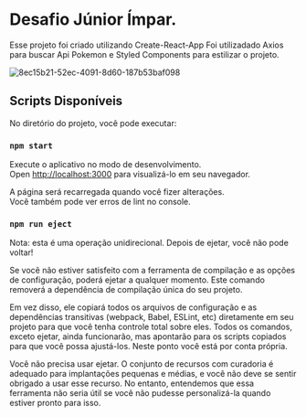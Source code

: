 # Desafio Júnior Ímpar.

Esse projeto foi criado utilizando Create-React-App
Foi utilizadado Axios para buscar Api Pokemon
e Styled Components para estilizar o projeto.


![8ec15b21-52ec-4091-8d60-187b53baf098](https://user-images.githubusercontent.com/95886754/180081194-3201d391-c0e9-4c63-9931-41945d511100.gif)

## Scripts Disponíveis

No diretório do projeto, você pode executar:

### `npm start`

Execute o aplicativo no modo de desenvolvimento.\
Open [http://localhost:3000](http://localhost:3000) para visualizá-lo em seu navegador.


A página será recarregada quando você fizer alterações.\
Você também pode ver erros de lint no console.

### `npm run eject`

Nota: esta é uma operação unidirecional. Depois de ejetar, você não pode voltar!

Se você não estiver satisfeito com a ferramenta de compilação e as opções de configuração, poderá ejetar a qualquer momento. Este comando removerá a dependência de compilação única do seu projeto.

Em vez disso, ele copiará todos os arquivos de configuração e as dependências transitivas (webpack, Babel, ESLint, etc) diretamente em seu projeto para que você tenha controle total sobre eles. Todos os comandos, exceto ejetar, ainda funcionarão, mas apontarão para os scripts copiados para que você possa ajustá-los. Neste ponto você está por conta própria.

Você não precisa usar ejetar. O conjunto de recursos com curadoria é adequado para implantações pequenas e médias, e você não deve se sentir obrigado a usar esse recurso. No entanto, entendemos que essa ferramenta não seria útil se você não pudesse personalizá-la quando estiver pronto para isso.
